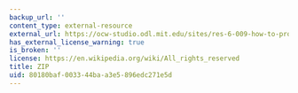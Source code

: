 ```yaml
---
backup_url: ''
content_type: external-resource
external_url: https://ocw-studio.odl.mit.edu/sites/res-6-009-how-to-process-analyze-and-visualize-data-january-iap-2012/content/f9c9795f-4d62-7801-8ac8-eca694264f76/?ocw_resource_link_uuid=f9c9795f-4d62-7801-8ac8-eca694264f76&ocw_resource_link_suffix=
has_external_license_warning: true
is_broken: ''
license: https://en.wikipedia.org/wiki/All_rights_reserved
title: ZIP
uid: 80180baf-0033-44ba-a3e5-896edc271e5d
---
```

